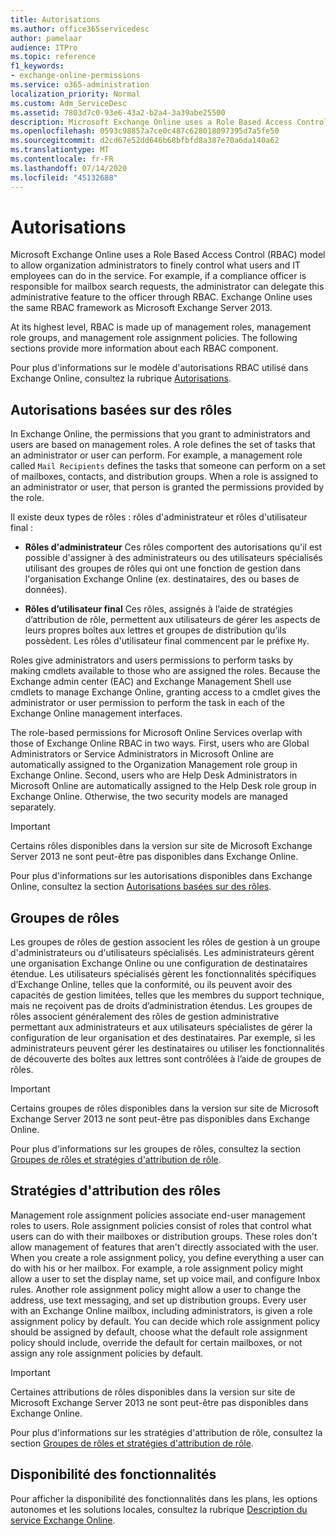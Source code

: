 ```yaml
---
title: Autorisations
ms.author: office365servicedesc
author: pamelaar
audience: ITPro
ms.topic: reference
f1_keywords:
- exchange-online-permissions
ms.service: o365-administration
localization_priority: Normal
ms.custom: Adm_ServiceDesc
ms.assetid: 7803d7c0-93e6-43a2-b2a4-3a39abe25500
description: Microsoft Exchange Online uses a Role Based Access Control (RBAC) model to allow organization administrators to finely control what users and IT employees can do in the service. For example, if a compliance officer is responsible for mailbox search requests, the administrator can delegate this administrative feature to the officer through RBAC. Exchange Online uses the same RBAC framework as Microsoft Exchange Server 2013.
ms.openlocfilehash: 0593c98857a7ce0c487c628018097395d7a5fe50
ms.sourcegitcommit: d2cd67e52dd646b68bfbfd8a387e70a6da140a62
ms.translationtype: MT
ms.contentlocale: fr-FR
ms.lasthandoff: 07/14/2020
ms.locfileid: "45132688"
---
```

# <a name="permissions"></a>Autorisations

Microsoft Exchange Online uses a Role Based Access Control (RBAC) model to allow organization administrators to finely control what users and IT employees can do in the service. For example, if a compliance officer is responsible for mailbox search requests, the administrator can delegate this administrative feature to the officer through RBAC. Exchange Online uses the same RBAC framework as Microsoft Exchange Server 2013. 
  
At its highest level, RBAC is made up of management roles, management role groups, and management role assignment policies. The following sections provide more information about each RBAC component.
  
Pour plus d'informations sur le modèle d'autorisations RBAC utilisé dans Exchange Online, consultez la rubrique [Autorisations](https://go.microsoft.com/fwlink/p/?LinkId=271935).
  
## <a name="role-based-permissions"></a>Autorisations basées sur des rôles

In Exchange Online, the permissions that you grant to administrators and users are based on management roles. A role defines the set of tasks that an administrator or user can perform. For example, a management role called  `Mail Recipients` defines the tasks that someone can perform on a set of mailboxes, contacts, and distribution groups. When a role is assigned to an administrator or user, that person is granted the permissions provided by the role. 
  
Il existe deux types de rôles : rôles d'administrateur et rôles d'utilisateur final :
  
- **Rôles d'administrateur** Ces rôles comportent des autorisations qu'il est possible d'assigner à des administrateurs ou des utilisateurs spécialisés utilisant des groupes de rôles qui ont une fonction de gestion dans l'organisation Exchange Online (ex. destinataires, des ou bases de données). 
    
- **Rôles d’utilisateur final** Ces rôles, assignés à l’aide de stratégies d’attribution de rôle, permettent aux utilisateurs de gérer les aspects de leurs propres boîtes aux lettres et groupes de distribution qu’ils possèdent. Les rôles d'utilisateur final commencent par le préfixe  `My`.
    
Roles give administrators and users permissions to perform tasks by making cmdlets available to those who are assigned the roles. Because the Exchange admin center (EAC) and Exchange Management Shell use cmdlets to manage Exchange Online, granting access to a cmdlet gives the administrator or user permission to perform the task in each of the Exchange Online management interfaces.
  
The role-based permissions for Microsoft Online Services overlap with those of Exchange Online RBAC in two ways. First, users who are Global Administrators or Service Administrators in Microsoft Online are automatically assigned to the Organization Management role group in Exchange Online. Second, users who are Help Desk Administrators in Microsoft Online are automatically assigned to the Help Desk role group in Exchange Online. Otherwise, the two security models are managed separately.
  
> [!IMPORTANT]
> Certains rôles disponibles dans la version sur site de Microsoft Exchange Server 2013 ne sont peut-être pas disponibles dans Exchange Online. 
  
Pour plus d'informations sur les autorisations disponibles dans Exchange Online, consultez la section [Autorisations basées sur des rôles](https://go.microsoft.com/fwlink/p/?LinkId=271936).
  
## <a name="role-groups"></a>Groupes de rôles

Les groupes de rôles de gestion associent les rôles de gestion à un groupe d'administrateurs ou d'utilisateurs spécialisés. Les administrateurs gèrent une organisation Exchange Online ou une configuration de destinataires étendue. Les utilisateurs spécialisés gèrent les fonctionnalités spécifiques d’Exchange Online, telles que la conformité, ou ils peuvent avoir des capacités de gestion limitées, telles que les membres du support technique, mais ne reçoivent pas de droits d’administration étendus. Les groupes de rôles associent généralement des rôles de gestion administrative permettant aux administrateurs et aux utilisateurs spécialistes de gérer la configuration de leur organisation et des destinataires. Par exemple, si les administrateurs peuvent gérer les destinataires ou utiliser les fonctionnalités de découverte des boîtes aux lettres sont contrôlées à l’aide de groupes de rôles. 
  
> [!IMPORTANT]
> Certains groupes de rôles disponibles dans la version sur site de Microsoft Exchange Server 2013 ne sont peut-être pas disponibles dans Exchange Online. 
  
Pour plus d'informations sur les groupes de rôles, consultez la section [Groupes de rôles et stratégies d'attribution de rôle](https://go.microsoft.com/fwlink/p/?LinkId=271937).
  
## <a name="role-assignment-policies"></a>Stratégies d'attribution des rôles

Management role assignment policies associate end-user management roles to users. Role assignment policies consist of roles that control what users can do with their mailboxes or distribution groups. These roles don't allow management of features that aren't directly associated with the user. When you create a role assignment policy, you define everything a user can do with his or her mailbox. For example, a role assignment policy might allow a user to set the display name, set up voice mail, and configure Inbox rules. Another role assignment policy might allow a user to change the address, use text messaging, and set up distribution groups. Every user with an Exchange Online mailbox, including administrators, is given a role assignment policy by default. You can decide which role assignment policy should be assigned by default, choose what the default role assignment policy should include, override the default for certain mailboxes, or not assign any role assignment policies by default.
  
> [!IMPORTANT]
> Certaines attributions de rôles disponibles dans la version sur site de Microsoft Exchange Server 2013 ne sont peut-être pas disponibles dans Exchange Online. 
  
Pour plus d'informations sur les stratégies d'attribution de rôle, consultez la section [Groupes de rôles et stratégies d'attribution de rôle](https://go.microsoft.com/fwlink/p/?LinkId=271937).
  
## <a name="feature-availability"></a>Disponibilité des fonctionnalités

Pour afficher la disponibilité des fonctionnalités dans les plans, les options autonomes et les solutions locales, consultez la rubrique [Description du service Exchange Online](exchange-online-service-description.md).
  

